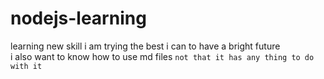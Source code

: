 # nodejs-learning
learning new skill
i am trying the best i can to have a bright future  
i also want to know how to use md files  ```not that it has any thing to do with it  ```
